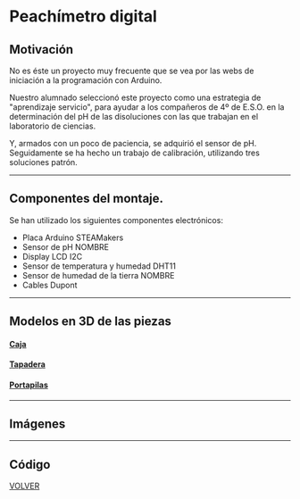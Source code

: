 # Peachímetro digital  

## Motivación  


No es éste un proyecto muy frecuente que se vea por las webs de iniciación a la programación con Arduino.  

Nuestro alumnado seleccionó este proyecto como una estrategia de "aprendizaje servicio", para ayudar a los compañeros de 4º de E.S.O. en la determinación del pH de las disoluciones con las que trabajan en el laboratorio de ciencias.  


Y, armados con un poco de paciencia, se adquirió el sensor de pH. Seguidamente se ha hecho un trabajo de calibración, utilizando tres soluciones patrón.  



---
## Componentes del montaje. 

Se han utilizado los siguientes componentes electrónicos:
- Placa Arduino STEAMakers
- Sensor de pH NOMBRE
- Display LCD I2C
- Sensor de temperatura y humedad DHT11
- Sensor de humedad de la tierra NOMBRE
- Cables Dupont


---
## Modelos en 3D de las piezas

#### [Caja](CajaPhmetro.stl)

#### [Tapadera](TapaPhmetro.stl)

#### [Portapilas](PortapilasPhmetro.stl)

---

## Imágenes   

---

## Código  



[VOLVER](https://angelmicelti.github.io/VilladiegoSTEAM/)
